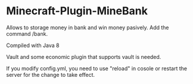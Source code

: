 # Minecraft-Plugin-MineBank

Allows to storage money in bank and win money pasively. Add the command /bank.

Compiled with Java 8

Vault and some economic plugin that supports vault is needed.

If you modify config.yml, you need to use "reload" in cosole or restart the server for the change to take effect.
